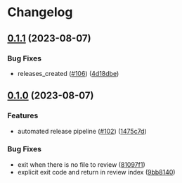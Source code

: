 # Changelog

## [0.1.1](https://github.com/mattzcarey/code-review-gpt/compare/v0.1.0...v0.1.1) (2023-08-07)


### Bug Fixes

* releases_created ([#106](https://github.com/mattzcarey/code-review-gpt/issues/106)) ([4d18dbe](https://github.com/mattzcarey/code-review-gpt/commit/4d18dbe444d1fc9368cb20bb9157f90ca7d04fa2))

## [0.1.0](https://github.com/mattzcarey/code-review-gpt/compare/0.0.32...v0.1.0) (2023-08-07)


### Features

* automated release pipeline ([#102](https://github.com/mattzcarey/code-review-gpt/issues/102)) ([1475c7d](https://github.com/mattzcarey/code-review-gpt/commit/1475c7dd3a2fb42fb46052e5956dd1cd96fecdef))


### Bug Fixes

* exit when there is no file to review ([81097f1](https://github.com/mattzcarey/code-review-gpt/commit/81097f1f0b64618a3c51f90ec54d37178fdc8213))
* explicit exit code and return in review index ([9bb8140](https://github.com/mattzcarey/code-review-gpt/commit/9bb81400132a8c7c06057c559bdab3e1b354bf81))
